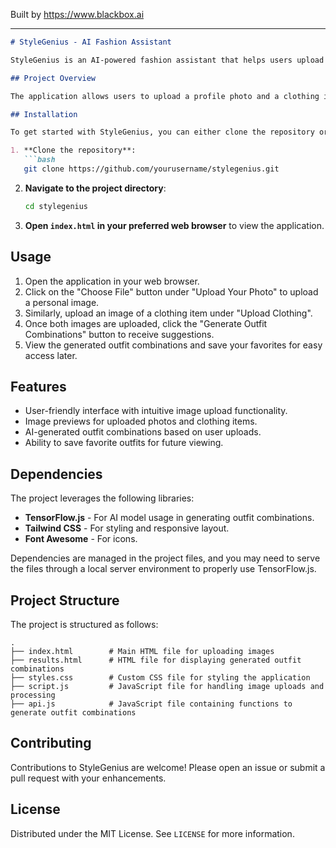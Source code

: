 
Built by https://www.blackbox.ai

---

```markdown
# StyleGenius - AI Fashion Assistant

StyleGenius is an AI-powered fashion assistant that helps users upload their photos and clothing items to receive personalized outfit recommendations. By utilizing modern web technologies, users can effortlessly create combinations that enhance their style.

## Project Overview

The application allows users to upload a profile photo and a clothing image. Upon clicking the "Generate Outfit Combinations" button, the application processes the images and provides stylish outfit combinations based on the uploaded items. The generated combinations can also be saved for future reference.

## Installation

To get started with StyleGenius, you can either clone the repository or download the ZIP file. Follow the steps below to set up the project locally:

1. **Clone the repository**:
   ```bash
   git clone https://github.com/yourusername/stylegenius.git
   ```
2. **Navigate to the project directory**:
   ```bash
   cd stylegenius
   ```
3. **Open `index.html` in your preferred web browser** to view the application.

## Usage

1. Open the application in your web browser.
2. Click on the "Choose File" button under "Upload Your Photo" to upload a personal image.
3. Similarly, upload an image of a clothing item under "Upload Clothing".
4. Once both images are uploaded, click the "Generate Outfit Combinations" button to receive suggestions.
5. View the generated outfit combinations and save your favorites for easy access later.

## Features

- User-friendly interface with intuitive image upload functionality.
- Image previews for uploaded photos and clothing items.
- AI-generated outfit combinations based on user uploads.
- Ability to save favorite outfits for future viewing.

## Dependencies

The project leverages the following libraries:

- **TensorFlow.js** - For AI model usage in generating outfit combinations.
- **Tailwind CSS** - For styling and responsive layout.
- **Font Awesome** - For icons.

Dependencies are managed in the project files, and you may need to serve the files through a local server environment to properly use TensorFlow.js.

## Project Structure

The project is structured as follows:

```
.
├── index.html        # Main HTML file for uploading images
├── results.html      # HTML file for displaying generated outfit combinations
├── styles.css        # Custom CSS file for styling the application
├── script.js         # JavaScript file for handling image uploads and processing
├── api.js            # JavaScript file containing functions to generate outfit combinations
```

## Contributing

Contributions to StyleGenius are welcome! Please open an issue or submit a pull request with your enhancements.

## License

Distributed under the MIT License. See `LICENSE` for more information.
```